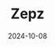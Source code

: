 ---  
layout: startup_page  
title: "Zepz"  
id: "zepzpay.com"  
permalink: "/zepzzepzpay.com10082024/"  
website: "https://www.zepzpay.com/"  
funding_round: ""  
funding_amount: "$267M"  
investors: "Accel, TCV, Leapfrog, International Financial Corporation"  
about: "Zepz, formerly WorldRemit, is a leader in money transfer services, focusing on facilitating cross-border payments. The company has recently secured significant funding to expand its operations in African markets and beyond. Zepz aims to enhance its business reach and operational capabilities."  
markets: "Fintech, Financial Services, Mobile Payments, Payments"  
hq: "London, England, United Kingdom"  
founded_year: "2010"  
linkedin: "https://www.linkedin.com/company/zepzpay"  
twitter: "https://twitter.com/WorldRemit"  
instagram: ""  
facebook: "http://www.facebook.com/worldremit"  
crunchbase: "https://www.crunchbase.com/organization/zepz"  
pitchbook: "https://pitchbook.com/profiles/company/61925-68"  

date_display: "08-Oct-2024"  
date: "2024-10-08"

# SEO Optimization  
meta_title: "Zepz -  Funding ($267M)"  
meta_description: "Zepz, Zepz, formerly WorldRemit, is a leader in money transfer services, focusing on facilitating cross-border payments. The company has recently secured si..."  
meta_keywords: "Zepz, Fintech, Financial Services, Mobile Payments, Payments,  funding"  
canonical_url: "https://startup.projectstartups.com/zepzzepzpay.com10082024/"  
---